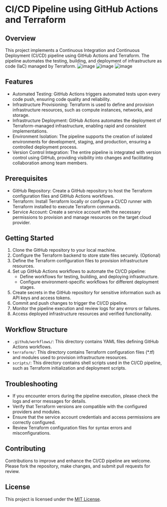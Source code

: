 # CI/CD Pipeline using GitHub Actions and Terraform

## Overview
This project implements a Continuous Integration and Continuous Deployment (CI/CD) pipeline using GitHub Actions and Terraform. The pipeline automates the testing, building, and deployment of infrastructure as code (IaC) managed by Terraform.
![image](https://github.com/lakkawardhananjay/new-git-terraform/assets/92675267/31180284-d3a0-495f-aa2e-aadb916d4166)
![image](https://github.com/lakkawardhananjay/new-git-terraform/assets/92675267/3d5506ef-8a0e-49c7-b950-c73e983fd9f5)
![image](https://github.com/lakkawardhananjay/new-git-terraform/assets/92675267/172b2359-0453-4ef0-bbb6-d51315664d58)
## Features
- Automated Testing: GitHub Actions triggers automated tests upon every code push, ensuring code quality and reliability.
- Infrastructure Provisioning: Terraform is used to define and provision infrastructure resources, such as compute instances, networks, and storage.
- Infrastructure Deployment: GitHub Actions automates the deployment of Terraform-managed infrastructure, enabling rapid and consistent implementations.
- Environment Isolation: The pipeline supports the creation of isolated environments for development, staging, and production, ensuring a controlled deployment process.
- Version Control Integration: The entire pipeline is integrated with version control using GitHub, providing visibility into changes and facilitating collaboration among team members.

## Prerequisites
- GitHub Repository: Create a GitHub repository to host the Terraform configuration files and GitHub Actions workflows.
- Terraform: Install Terraform locally or configure a CI/CD runner with Terraform installed to execute Terraform commands.
- Service Account: Create a service account with the necessary permissions to provision and manage resources on the target cloud provider.

## Getting Started
1. Clone the GitHub repository to your local machine.
2. Configure the Terraform backend to store state files securely. (Optional)
3. Define the Terraform configuration files to provision infrastructure resources.
4. Set up GitHub Actions workflows to automate the CI/CD pipeline:
    - Define workflows for testing, building, and deploying infrastructure.
    - Configure environment-specific workflows for different deployment stages.
5. Create secrets in the GitHub repository for sensitive information such as API keys and access tokens.
6. Commit and push changes to trigger the CI/CD pipeline.
7. Monitor the pipeline execution and review logs for any errors or failures.
8. Access deployed infrastructure resources and verified functionality.

## Workflow Structure
- `.github/workflows/`: This directory contains YAML files defining GitHub Actions workflows.
- `terraform/`: This directory contains Terraform configuration files (*.tf) and modules used to provision infrastructure resources.
- `scripts/`: This directory contains shell scripts used in the CI/CD pipeline, such as Terraform initialization and deployment scripts.

## Troubleshooting
- If you encounter errors during the pipeline execution, please check the logs and error messages for details.
- Verify that Terraform versions are compatible with the configured providers and modules.
- Ensure that the service account credentials and access permissions are correctly configured.
- Review Terraform configuration files for syntax errors and misconfigurations.

## Contributing
Contributions to improve and enhance the CI/CD pipeline are welcome. Please fork the repository, make changes, and submit pull requests for review.

## License
This project is licensed under the [MIT License](LICENSE).

